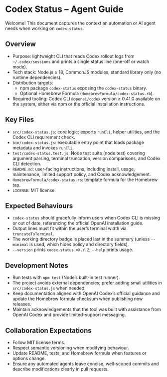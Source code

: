 # Codex Status – Agent Guide

Welcome! This document captures the context an automation or AI agent needs when
working on `codex-status`.

## Overview
- Purpose: lightweight CLI that reads Codex rollout logs from `~/.codex/sessions`
  and prints a single status line (one-off or watch mode).
- Tech stack: Node.js ≥ 18, CommonJS modules, standard library only
  (no runtime dependencies).
- Distribution targets:
  - npm package `codex-status` exposing the `codex-status` binary.
  - Optional Homebrew Formula (`HomebrewFormula/codex-status.rb`).
- Required tooling: Codex CLI `@openai/codex` version ≥ 0.41.0 available on the
  system, either via npm or the official installation instructions.

## Key Files
- `src/codex-status.js`: core logic; exports `runCli`, helper utilities, and the
  Codex CLI requirement check.
- `bin/codex-status.js`: executable entry point that loads package metadata and
  invokes `runCli`.
- `test/codex-status.test.js`: Node test suite (node:test) covering argument
  parsing, terminal truncation, version comparisons, and Codex CLI detection.
- `README.md`: user-facing instructions, including install, usage, maintenance,
  limited support policy, and Codex acknowledgement.
- `HomebrewFormula/codex-status.rb`: template formula for the Homebrew tap.
- `LICENSE`: MIT license.

## Expected Behaviours
- `codex-status` should gracefully inform users when Codex CLI is missing or out
  of date, referencing the official OpenAI installation guide.
- Output lines must fit within the user’s terminal width via `truncateToTerminal`.
- The working directory badge is placed last in the summary (unless `--minimal`
  is used, which hides policy and directory fields).
- `--version` prints `codex-status vX.Y.Z`; `--help` prints usage.

## Development Notes
- Run tests with `npm test` (Node’s built-in test runner).
- The project avoids external dependencies; prefer adding small utilities in
  `src/codex-status.js` when needed.
- Keep documentation aligned with OpenAI Codex’s official guidance and update
  the Homebrew formula checksum when publishing new releases.
- Maintain acknowledgements that the tool was built with assistance from OpenAI
  Codex and provide limited-support messaging.

## Collaboration Expectations
- Follow MIT license terms.
- Respect semantic versioning when modifying behaviour.
- Update README, tests, and Homebrew formula when features or options change.
- Ensure any automated agents leave concise, well-scoped commits and describe
  modifications clearly in pull requests.

